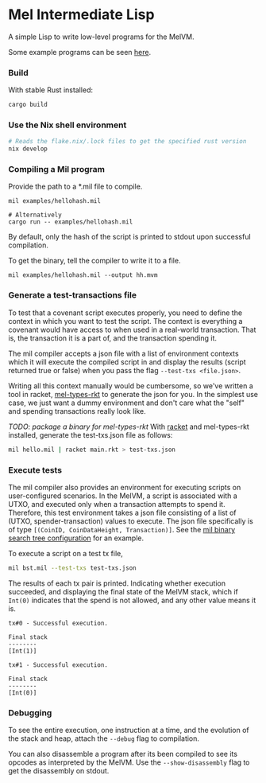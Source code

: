 # Mel Intermediate Lisp
A simple Lisp to write low-level programs for the MelVM.

Some example programs can be seen [here](https://github.com/themeliolabs/mil/blob/1fc29af6cb272ce0b4bcc7192fc2a6418e4d2270/src/executor.rs#L147).

### Build
With stable Rust installed:
```bash
cargo build
```

### Use the Nix shell environment
```bash
# Reads the flake.nix/.lock files to get the specified rust version
nix develop
```

### Compiling a Mil program
Provide the path to a *.mil file to compile.
```
mil examples/hellohash.mil

# Alternatively
cargo run -- examples/hellohash.mil
```
By default, only the hash of the script is printed to stdout upon successful compilation.

To get the binary, tell the compiler to write it to a file.
```
mil examples/hellohash.mil --output hh.mvm
```

### Generate a test-transactions file
To test that a covenant script executes properly, you need to define the
context in which you want to test the script. The context is everything a
covenant would have access to when used in a real-world transaction. That is,
the transaction it is a part of, and the transaction spending it.

The mil compiler accepts a json file with a list of environment contexts which
it will execute the compiled script in and display the results (script returned true or false)
when you pass the flag `--test-txs <file.json>`.

Writing all this context manually would be cumbersome, so we've written a tool
in racket, [mel-types-rkt]() to generate the json for you. In the simplest use
case, we just want a dummy environment and don't care what the "self" and
spending transactions really look like.

*TODO: package a binary for mel-types-rkt*
With [racket]() and mel-types-rkt installed, generate the test-txs.json file as
follows:
```bash
mil hello.mil | racket main.rkt > test-txs.json
```

### Execute tests
The mil compiler also provides an environment for executing scripts on user-configured scenarios. In the MelVM, a script is associated with a UTXO, and executed only when a transaction attempts to spend it. Therefore, this test environment takes a json file consisting of a list of (UTXO, spender-transaction) values to execute. The json file specifically is of type `[(CoinID, CoinDataHeight, Transaction)]`. See the [mil binary search tree configuration](https://github.com/jaybutera/bst_mil/blob/master/txs.json) for an example.

To execute a script on a test tx file,
```bash
mil bst.mil --test-txs test-txs.json
```

The results of each tx pair is printed. Indicating whether execution succeeded, and displaying the final state of the MelVM stack, which if `Int(0)` indicates that the spend is not allowed, and any other value means it is.
```
tx#0 - Successful execution.

Final stack
--------
[Int(1)]

tx#1 - Successful execution.

Final stack
--------
[Int(0)]
```

### Debugging
To see the entire execution, one instruction at a time, and the evolution of the stack and heap, attach the `--debug` flag to compilation.

You can also disassemble a program after its been compiled to see its opcodes as interpreted by the MelVM. Use the `--show-disassembly` flag to get the disassembly on stdout.

